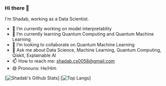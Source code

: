 ### Hi there 👋

I'm Shadab, working as a Data Scientist.

- 🔭 I’m currently working on model interpretablity 
- 🌱 I’m currently learning Quantum Computing and Quantum Machine Learning
- 👯 I’m looking to collaborate on Quantum Machine Learning
- 💬 Ask me about Data Science, Machine Learning, Quantum Computing, Qiskit, Explainable AI
- 📫 How to reach me: shadab.cs0058@gmail.com
- 😄 Pronouns: He/Him

[![Shadab's Github Stats](https://github-readme-stats.vercel.app/api?username=shadab-entrepreneur&show_icons=true&count_private=true)]
[![Top Langs](https://github-readme-stats.vercel.app/api/top-langs/?username=shadab-entrepreneur&layout=compact)]
